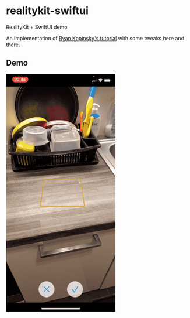 # realitykit-swiftui
RealityKit + SwiftUI demo

An implementation of [Ryan Kopinsky's tutorial](https://www.youtube.com/watch?v=9R_G0EI-UoI) with some tweaks here and there.

## Demo

![ModelPickerApp](https://github.com/backslash-f/realitykit-swiftui/blob/master/modelPickerDemo.gif)
